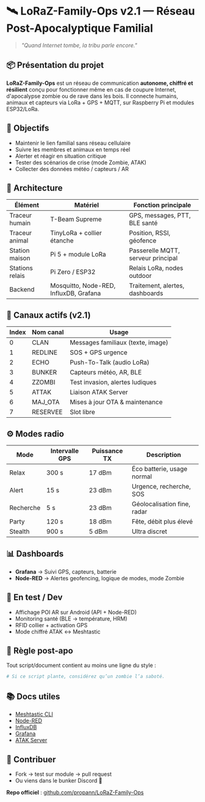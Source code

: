# 🛰️ LoRaZ-Family-Ops v2.1 — Réseau Post-Apocalyptique Familial

> *"Quand Internet tombe, la tribu parle encore."*

## 📦 Présentation du projet

**LoRaZ-Family-Ops** est un réseau de communication **autonome, chiffré et résilient** conçu pour fonctionner même en cas de coupure Internet, d'apocalypse zombie ou de rave dans les bois. Il connecte humains, animaux et capteurs via LoRa + GPS + MQTT, sur Raspberry Pi et modules ESP32/LoRa.

## 🎯 Objectifs

* Maintenir le lien familial sans réseau cellulaire
* Suivre les membres et animaux en temps réel
* Alerter et réagir en situation critique
* Tester des scénarios de crise (mode Zombie, ATAK)
* Collecter des données météo / capteurs / AR

## 🧱 Architecture

| Élément         | Matériel                               | Fonction principale                |
| --------------- | -------------------------------------- | ---------------------------------- |
| Traceur humain  | T-Beam Supreme                         | GPS, messages, PTT, BLE santé      |
| Traceur animal  | TinyLoRa + collier étanche             | Position, RSSI, géofence           |
| Station maison  | Pi 5 + module LoRa                     | Passerelle MQTT, serveur principal |
| Stations relais | Pi Zero / ESP32                        | Relais LoRa, nodes outdoor         |
| Backend         | Mosquitto, Node-RED, InfluxDB, Grafana | Traitement, alertes, dashboards    |

## 🔐 Canaux actifs (v2.1)

| Index | Nom canal | Usage                             |
| ----- | --------- | --------------------------------- |
| 0     | CLAN      | Messages familiaux (texte, image) |
| 1     | REDLINE   | SOS + GPS urgence                 |
| 2     | ECHO      | Push-To-Talk (audio LoRa)         |
| 3     | BUNKER    | Capteurs météo, AR, BLE           |
| 4     | ZZOMBI    | Test invasion, alertes ludiques   |
| 5     | ATTAK     | Liaison ATAK Server               |
| 6     | MAJ\_OTA  | Mises à jour OTA & maintenance    |
| 7     | RESERVEE  | Slot libre                        |

## ⚙️ Modes radio

| Mode      | Intervalle GPS | Puissance TX | Description                 |
| --------- | -------------- | ------------ | --------------------------- |
| Relax     | 300 s          | 17 dBm       | Éco batterie, usage normal  |
| Alert     | 15 s           | 23 dBm       | Urgence, recherche, SOS     |
| Recherche | 5 s            | 23 dBm       | Géolocalisation fine, radar |
| Party     | 120 s          | 18 dBm       | Fête, débit plus élevé      |
| Stealth   | 900 s          | 5 dBm        | Ultra discret               |

## 📊 Dashboards

* **Grafana** → Suivi GPS, capteurs, batterie
* **Node-RED** → Alertes geofencing, logique de modes, mode Zombie

## 🧪 En test / Dev

* Affichage POI AR sur Android (API + Node-RED)
* Monitoring santé (BLE → température, HRM)
* RFID collier + activation GPS
* Mode chiffré ATAK ↔ Meshtastic

## 🧟 Règle post-apo

Tout script/document contient au moins une ligne du style :

```bash
# Si ce script plante, considérez qu’un zombie l’a saboté.
```

## 📚 Docs utiles

* [Meshtastic CLI](https://meshtastic.org/docs/software/cli/)
* [Node-RED](https://nodered.org/docs/)
* [InfluxDB](https://docs.influxdata.com/influxdb/)
* [Grafana](https://grafana.com/docs/grafana/latest/)
* [ATAK Server](https://atakmaps.com/)

## 🧠 Contribuer

* Fork → test sur module → pull request
* Ou viens dans le bunker Discord 🧠

**Repo officiel** : [github.com/propann/LoRaZ-Family-Ops](https://github.com/propann/LoRaZ-Family-Ops)
